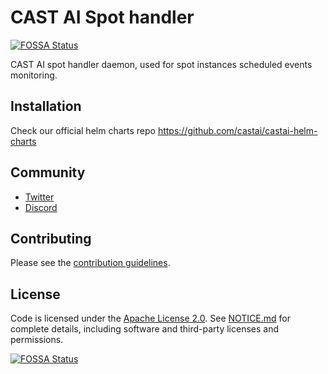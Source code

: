 # CAST AI Spot handler
[![FOSSA Status](https://app.fossa.com/api/projects/git%2Bgithub.com%2Fcastai%2Fspot-handler.svg?type=shield)](https://app.fossa.com/projects/git%2Bgithub.com%2Fcastai%2Fspot-handler?ref=badge_shield)


CAST AI spot handler daemon, used for spot instances scheduled events monitoring.

## Installation

Check our official helm charts repo https://github.com/castai/castai-helm-charts

## Community

- [Twitter](https://twitter.com/cast_ai)
- [Discord](https://discord.gg/4sFCFVJ)

## Contributing

Please see the [contribution guidelines](.github/CONTRIBUTING.md).

## License

Code is licensed under the [Apache License 2.0](LICENSE). See [NOTICE.md](NOTICE.md) for complete details, including software and third-party licenses and permissions.


[![FOSSA Status](https://app.fossa.com/api/projects/git%2Bgithub.com%2Fcastai%2Fspot-handler.svg?type=large)](https://app.fossa.com/projects/git%2Bgithub.com%2Fcastai%2Fspot-handler?ref=badge_large)